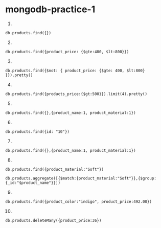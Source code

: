 # mongodb-practice-1

1)
```
db.products.find({})
```

2)
```
db.products.find({product_price: {$gte:400, $lt:800}})
```

3)
```
db.products.find({$not: { product_price: {$gte: 400, $lt:800} }}).pretty()
```

4)
```
db.products.find({products_price:{$gt:500}}).limit(4).pretty()
```

5)
```
db.products.find({},{product_name:1, product_material:1})
```

6)
```
db.products.find({id: "10"})
```

7)

```
db.products.find({},{product_name:1, product_material:1})
```

8)
```
db.products.find({product_material:"Soft"})
```
```
db.products.aggregate([{$match:{product_material:"Soft"}},{$group:{_id:"$product_name"}}])
```

9)
```
db.products.find({product_color:"indigo", product_price:492.00})
```

10)
```
db.products.deleteMany({product_price:36})
```
